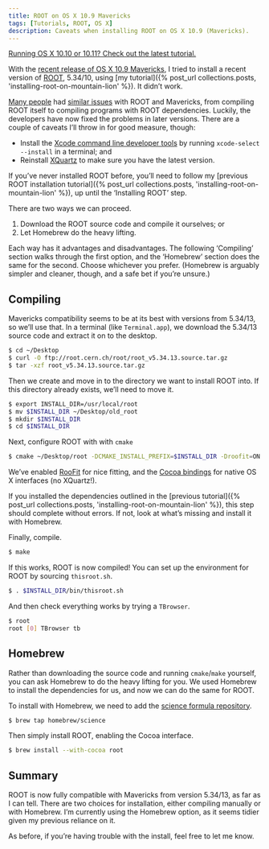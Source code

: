 ```yaml
---
title: ROOT on OS X 10.9 Mavericks
tags: [Tutorials, ROOT, OS X]
description: Caveats when installing ROOT on OS X 10.9 (Mavericks).
---
```


<div class="alert">
  <a href="{% post_url collections.posts, 'root-on-os-x-el-capitan' %}">
    Running OS X 10.10 or 10.11? Check out the latest tutorial.
  </a>
</div>

With the [recent release of OS X 10.9 Mavericks](http://en.wikipedia.org/wiki/OS_X_Mavericks), I tried to install a recent version of [ROOT](http://root.cern.ch/), 5.34/10, using [my tutorial]({% post_url collections.posts, 'installing-root-on-mountain-lion' %}).
It didn’t work.

[Many people](http://root.cern.ch/phpBB3/viewtopic.php?f=3&t=17190) had [similar issues](http://comments.gmane.org/gmane.comp.lang.c%2B%2B.root/15642) with ROOT and Mavericks, from compiling ROOT itself to compiling programs with ROOT dependencies.
Luckily, the developers have now fixed the problems in later versions.
There are a couple of caveats I’ll throw in for good measure, though:

* Install the [Xcode command line developer tools](http://railsapps.github.io/xcode-command-line-tools.html) by running
    `xcode-select --install`
in a terminal; and
* Reinstall [XQuartz](http://xquartz.macosforge.org/) to make sure you have the latest version.

If you’ve never installed ROOT before, you’ll need to follow my [previous ROOT installation tutorial]({% post_url collections.posts, 'installing-root-on-mountain-lion' %}), up until the ‘Installing ROOT’ step.

There are two ways we can proceed.

1. Download the ROOT source code and compile it ourselves; or
2. Let Homebrew do the heavy lifting.

Each way has it advantages and disadvantages.
The following ‘Compiling’ section walks through the first option, and the ‘Homebrew’ section does the same for the second.
Choose whichever you prefer.
(Homebrew is arguably simpler and cleaner, though, and a safe bet if you’re unsure.)

Compiling
---------

Mavericks compatibility seems to be at its best with versions from 5.34/13, so we’ll use that.
In a terminal (like `Terminal.app`), we download the 5.34/13 source code and extract it on to the desktop.

```bash
$ cd ~/Desktop
$ curl -O ftp://root.cern.ch/root/root_v5.34.13.source.tar.gz
$ tar -xzf root_v5.34.13.source.tar.gz
```

Then we create and move in to the directory we want to install ROOT into. If this directory already exists, we’ll need to move it.

```bash
$ export INSTALL_DIR=/usr/local/root
$ mv $INSTALL_DIR ~/Desktop/old_root
$ mkdir $INSTALL_DIR
$ cd $INSTALL_DIR
```

Next, configure ROOT with with `cmake`

```bash
$ cmake ~/Desktop/root -DCMAKE_INSTALL_PREFIX=$INSTALL_DIR -Droofit=ON -Dcocoa=ON
```

We’ve enabled [RooFit](http://roofit.sourceforge.net/) for nice fitting, and the [Cocoa bindings](http://indico.cern.ch/getFile.py/access?contribId=11&resId=0&materialId=slides&confId=217511) for native OS X interfaces (no XQuartz!).

If you installed the dependencies outlined in the [previous tutorial]({% post_url collections.posts, 'installing-root-on-mountain-lion' %}), this step should complete without errors. If not, look at what’s missing and install it with Homebrew.

Finally, compile.

```bash
$ make
```

If this works, ROOT is now compiled!
You can set up the environment for ROOT by sourcing `thisroot.sh`.

```bash
$ . $INSTALL_DIR/bin/thisroot.sh
```

And then check everything works by trying a `TBrowser`.

```bash
$ root
root [0] TBrowser tb
```

Homebrew
--------

Rather than downloading the source code and running `cmake`/`make` yourself, you can ask Homebrew to do the heavy lifting for you.
We used Homebrew to install the dependencies for us, and now we can do the same for ROOT.

To install with Homebrew, we need to add the [science formula repository](https://github.com/Homebrew/homebrew-science).

```bash
$ brew tap homebrew/science
```

Then simply install ROOT, enabling the Cocoa interface.

```bash
$ brew install --with-cocoa root
```

Summary
-------

ROOT is now fully compatible with Mavericks from version 5.34/13, as far as I can tell.
There are two choices for installation, either compiling manually or with Homebrew.
I’m currently using the Homebrew option, as it seems tidier given my previous reliance on it.

As before, if you’re having trouble with the install, feel free to let me know.
